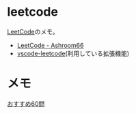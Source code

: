 # leetcode
[LeetCode](https://leetcode.com/)のメモ。

- [LeetCode - Ashroom66](https://leetcode.com/Ashroom66/)
- [vscode-leetcode](https://github.com/LeetCode-OpenSource/vscode-leetcode)(利用している拡張機能)

# メモ
[おすすめ60問](https://1kohei1.com/leetcode/)
